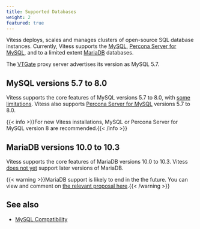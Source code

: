 ```yaml
---
title: Supported Databases  
weight: 2
featured: true
---
```


Vitess deploys, scales and manages clusters of open-source SQL database instances. Currently, Vitess supports the [MySQL](https://www.mysql.com/), [Percona Server for MySQL](https://www.percona.com/software/mysql-database/percona-server), and to a limited extent [MariaDB](https://mariadb.org) databases.

The [VTGate](../../concepts/vtgate/) proxy server advertises its version as MySQL 5.7.

## MySQL versions 5.7 to 8.0

Vitess supports the core features of MySQL versions 5.7 to 8.0, with [some limitations](../../reference/compatibility/mysql-compatibility/). Vitess also supports [Percona Server for MySQL](https://www.percona.com/software/mysql-database/percona-server) versions 5.7 to 8.0.

{{< info >}}For new Vitess installations, MySQL or Percona Server for MySQL version 8 are recommended.{{< /info >}}

## MariaDB versions 10.0 to 10.3

Vitess supports the core features of MariaDB versions 10.0 to 10.3. Vitess [does not yet](https://github.com/vitessio/vitess/issues/5362) support later versions of MariaDB.

{{< warning >}}MariaDB support is likely to end in the the future. You can view and comment on [the relevant proposal here](https://github.com/vitessio/vitess/issues/9518).{{< /warning >}}

## See also

+ [MySQL Compatibility](../../reference/compatibility/mysql-compatibility/)
